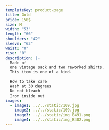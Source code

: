 ```yaml
---
templateKey: product-page
title: Gold
price: 150$
size: M
width: "53"
length: "66"
shoulders: "42"
sleeve: "63"
waist: "0"
rise: "0"
description: |-
  Made of
  one vintage sack and two reworked shirts. 
  This item is one of a kind. 

  How to take care
  Wash at 30 degrees
  Do not bleach
  Iron inside out
images:
  - image1: ../../static/109.jpg
    image2: ../../static/109.jpg
    image3: ../../static/img_8491.png
    image4: ../../static/img_8482.png
---
```

